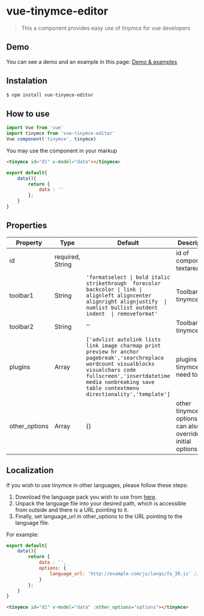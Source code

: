 # vue-tinymce-editor

> This a component provides easy use of tinymce for vue developers

## Demo
You can see a demo and an example in this page:
[Demo & examples](https://dyonir.github.io/vue-tinymce-editor/)

## Instalation
```bash
$ npm install vue-tinymce-editor
```

## How to use
```js
import Vue from 'vue'
import tinymce from 'vue-tinymce-editor'
Vue.component('tinymce', tinymce)
```


You may use the component in your markup
```html
<tinymce id="d1" v-model="data"></tinymce>
```

```js
export default{
    data(){
        return {
            data : ''
        };
    }
}
```


## Properties
| Property | Type | Default | Description |
|----------|------|---------|-------------|
| id | required, String | | id of component's textarea |
| toolbar1 | String | `'formatselect \| bold italic  strikethrough  forecolor backcolor \| link \| alignleft aligncenter alignright alignjustify  \| numlist bullist outdent indent  \| removeformat'` | Toolbar 1 of tinymce |
| toolbar2 | String | '' | Toolbar 2 of tinymce |
| plugins | Array | `['advlist autolink lists link image charmap print preview hr anchor pagebreak','searchreplace wordcount visualblocks visualchars code fullscreen','insertdatetime media nonbreaking save table contextmenu directionality','template']` | plugins of tinymce you need to load |
| other_options | Array | {} | other tinymce options. you can also override our initial options |

## Localization
If you wish to use tinymce in other languages, please follow these steps:
1. Download the language pack you wish to use from [here](https://www.tinymce.com/download/language-packages/).
2. Unpack the language file into your desired path, which is accessible from outside and there is a URL pointing to it.
3. Finally, set language_url in other_options to the URL pointing to the language file.

For example:

```js
export default{
    data(){
        return {
            data : '',
            options: {
                language_url: 'http://example.com/js/langs/fa_IR.js' //This url points to location of persian language file.
            }
        };
    }
}
```
```html
<tinymce id="d1" v-model="data" :other_options="options"></tinymce>
```

